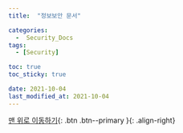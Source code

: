 ```yaml
---
title:  "정보보안 문서" 

categories:
  -  Security_Docs
tags:
  - [Security]

toc: true
toc_sticky: true

date: 2021-10-04
last_modified_at: 2021-10-04
---
```


[맨 위로 이동하기](#){: .btn .btn--primary }{: .align-right}